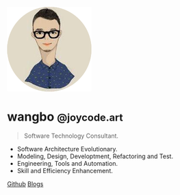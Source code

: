 <!-- _coverpage.md -->

![](./photos/profile.png)

# wangbo <small>@joycode.art</small>

> Software Technology Consultant.

- Software Architecture Evolutionary.
- Modeling, Design, Developtment, Refactoring and Test.
- Engineering, Tools and Automation.
- Skill and Efficiency Enhancement.

[Github](https://github.com/magicbowen)
[Blogs](https://www.jianshu.com/u/92b7d9879f20)